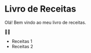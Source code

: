 # Livro de Receitas

Olá! Bem vindo ao meu livro de receitas.

:man_cook:

- Receitas 1
- Receitas 2

